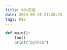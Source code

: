```yaml
---
title: k8s安装
date: 2024-05-28 21:28:23
tags: K8S
---
```


```python
def main():
    foo()
    print("python")
```